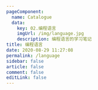 ```yaml
---
pageComponent: 
  name: Catalogue
  data: 
    key: 02.编程语言
    imgUrl: /img/language.jpg
    description: 编程语言的学习笔记
title: 编程语言
date: 2020-08-29 11:27:08
permalink: /language
sidebar: false
article: false
comment: false
editLink: false
---
```

